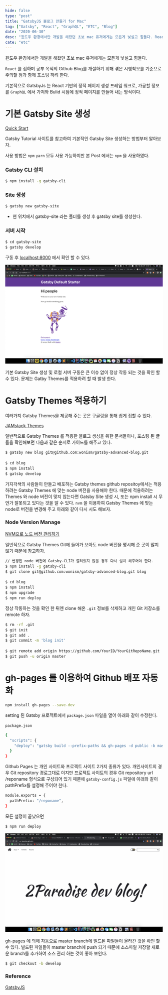```yaml
---
hide: false
type: "post"
title: "GatsbyJS 블로그 만들기 for Mac"
tag: ["Gatsby", "React", "GraphQL", "ETC", "Blog"]
date: "2020-06-30"
desc: "윈도우 환경에서만 개발을 해왔던 초보 mac 유저에게는 모든게 낯설고 힘들다. React를 접하며 공부 목적의 Github Blog를 개설하기 위해 겪은 시행착오를 기준으로 주의할 점과 함께 포스팅 하려 한다. 기본적으로 GatsbyJs 는 React 기반의 정적 페이지 생성 프레임 워크로, 가공할 정보를 GraphQL에서 가져와 Bulid 시점에 정적 페이지를 만들어 내는 방식이다."
cate: "etc"
---
```


윈도우 환경에서만 개발을 해왔던 초보 mac 유저에게는 모든게 낯설고 힘들다. 

`React` 를 접하며 공부 목적의 Github Blog를 개설하기 위해 겪은 시행착오를 기준으로 주의할 점과 함께 포스팅 하려 한다. 

기본적으로 GatsbyJs 는 React 기반의 정적 페이지 생성 프레임 워크로, 가공할 정보를 `GraphQL` 에서 가져와 Bulid 시점에 정적 페이지를 만들어 내는 방식이다. 

# 기본 Gatsby Site 생성

[Quick Start](https://www.gatsbyjs.org/docs/quick-start/)

Gatsby Tutorial 사이트를 참고하여 기본적인 Gatsby Site 생성하는 방법부터 알아보자.

사용 방법은 `npm` `yarn` 모두 사용 가능하지만 본 Post 에서는 `npm` 을 사용하였다. 

### Gatsby CLI 설치

```bash
$ npm install -g gatsby-cli
```

### Site 생성

```bash
$ gatsby new gatsby-site
```

- 현 위치에서 gatsby-site 라는 폴더를 생성 후 gatsby site를 생성한다.

### 서버 시작

```bash
$ cd gatsby-site
$ gatsby develop
```

구동 후 [localhost:8000](http://localhost:8000) 에서 확인 할 수 있다.

![](./_2020-06-21__9.48.12.png)

기본 Gatsby Site 생성 및 로컬 서버 구동은 큰 이슈 없이 정상 작동 되는 것을 확인 할 수 있다. 문제는 Gatby Themes를 적용하려 할 때 발생 한다. 

# Gatsby Themes 적용하기

여러가지 Gatsby Themes을 제공해 주는 곳은 구글링을 통해 쉽게 접할 수 있다.

[JAMstack Themes](https://jamstackthemes.dev/#ssg=gatsby)

일반적으로 Gatsby Themes 를 적용한 블로그 생성을 위한 문서들이나, 포스팅 된 글들을 확인해보면 다음과 같은 순서로 가이드를 해주고 있다. 

```bash
$ gatsby new blog git@github.com:wonism/gatsby-advanced-blog.git
 
$ cd blog 
$ npm install
$ gatsby develop
```

 가지각색의 사람들이 만들고 배포하는 Gatsby themes github repositoy에서는 적용하려는 Gatsby Themes 에 맞는 node 버전을 사용해야 한다. 때문에 적용하려는 Themes 와 node 버전이 맞지 않는다면 Gatsby Site 생성 시, 또는 npm install 시 무언가 잘못되고 있다는 것을 알 수 있다. `nvm` 을 이용하여 Gatsby Themes 에 맞는 node로 버전을 변경해 주고 아래와 같이 다시 시도 해보자.

### Node Version Manage

[NVM으로 노드 버전 관리하기](http://jeonghwan-kim.github.io/2016/08/10/nvm.html)

일반적으로 Gatsby Themes Git에 들어가 보아도 node 버전을 명시해 준 곳이 많지 않기 때문에 참고하자. 

```bash
// 변경된 node 버전에 Gatsby-CLI가 깔려있지 않을 경우 다시 설치 해주어야 한다.
$ npm install -g gatsby-cli
$ git clone git@github.com:wonism/gatsby-advanced-blog.git blog

$ cd blog
$ npm install
$ npm upgrade
$ npm run deploy
```

정상 작동하는 것을 확인 한 뒤엔 clone 해온 `.git` 정보를 삭제하고 개인 Git 저장소를 remote 하자.

```bash
$ rm -rf .git
$ git init
$ git add .
$ git commit -m 'blog init'

$ git remote add origin https://github.com/YourID/YourGitRepoName.git
$ git push -u origin master
```

# gh-pages 를 이용하여 Github 배포 자동화

```bash
npm install gh-pages --save-dev
```

setting 된 Gatsby 프로젝트에서 `package.json` 파일을 열어 아래와 같이 수정한다.

`package.json`

```bash
{
  "scripts": {
    "deploy": "gatsby build --prefix-paths && gh-pages -d public -b master"
  }
}
```

Github Pages 는 개인 사이트와 프로젝트 사이트 2가지 종류가 있다. 개인사이트의 경우 Git repository 경로그대로 이지만 프로젝트 사이트의 경우 Git repository url /reponame 형식으로 구성되어 있기 때문에 `gatsby-config.js` 파일에 아래와 같이 pathPrefix를 설정해 주어야 한다.

```bash
module.exports = {
  pathPrefix: "/reponame",
}
```

모든 설정이 끝났으면 

```bash
$ npm run deploy
```

![](./_2020-06-22__2.09.04.png)

gh-pages 에 의해 자동으로 master branch에 빌드된 파일들이 올라간 것을 확인 할 수 있다. 빌드된 파일들이 master branch에 push 되기 때문에 소스파일 저장할 새로운 branch를 추가하여 소스 관리 하는 것이 좋아 보인다. 

```bash
$ git checkout -b develop
```

### Reference

[GatsbyJS](https://www.gatsbyjs.org/)
